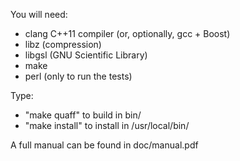 You will need:
- clang C++11 compiler (or, optionally, gcc + Boost)
- libz (compression)
- libgsl (GNU Scientific Library)
- make
- perl (only to run the tests)

Type:
- "make quaff" to build in bin/
- "make install" to install in /usr/local/bin/


A full manual can be found in doc/manual.pdf
